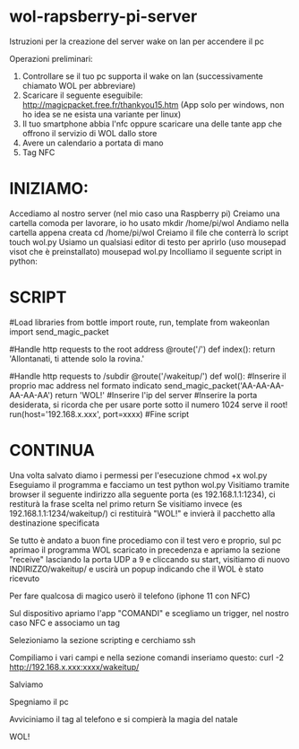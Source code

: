 # wol-rapsberry-pi-server
Istruzioni per la creazione del server wake on lan per accendere il pc


Operazioni preliminari:

1) Controllare se il tuo pc supporta il wake on lan (successivamente chiamato WOL per abbreviare)
2) Scaricare il seguente eseguibile: http://magicpacket.free.fr/thankyou15.htm (App solo per windows, non ho idea se ne esista una variante per linux)
3) Il tuo smartphone abbia l'nfc oppure scaricare una delle tante app che offrono il servizio di WOL dallo store
4) Avere un calendario a portata di mano
5) Tag NFC 


# INIZIAMO:

Accediamo al nostro server (nel mio caso una Raspberry pi) 
Creiamo una cartella comoda per lavorare, io ho usato   mkdir /home/pi/wol
Andiamo nella cartella appena creata    cd /home/pi/wol
Creiamo il file che conterrà lo script    touch wol.py
Usiamo un qualsiasi editor di testo per aprirlo (uso mousepad visot che è preinstallato)    mousepad wol.py
Incolliamo il seguente script in python:

# SCRIPT

#Load libraries
from bottle import route, run, template
from wakeonlan import send_magic_packet

#Handle http requests to the root address
@route('/')
def index():
 return 'Allontanati, ti attende solo la rovina.'
 
#Handle http requests to /subdir
@route('/wakeitup/')
def wol():
 #Inserire il proprio mac address nel formato indicato
 send_magic_packet('AA-AA-AA-AA-AA-AA') 
 return 'WOL!'
#Inserire l'ip del server 
#Inserire la porta desiderata, si ricorda che per usare porte sotto il numero 1024 serve il root!
run(host='192.168.x.xxx', port=xxxx) 
#Fine script

# CONTINUA

Una volta salvato diamo i permessi per l'esecuzione   chmod +x wol.py
Eseguiamo il programma e facciamo un test   python wol.py
Visitiamo tramite browser il seguente indirizzo alla seguente porta (es 192.168.1.1:1234), ci restiturà la frase scelta nel primo return
Se visitiamo invece (es 192.168.1.1:1234/wakeitup/) ci restituirà "WOL!" e invierà il pacchetto alla destinazione specificata

Se tutto è andato a buon fine procediamo con il test vero e proprio, sul pc aprimao il programma WOL scaricato in precedenza e apriamo la sezione "receive" lasciando la porta UDP a 9 e cliccando su start, visitiamo di nuovo INDIRIZZO/wakeitup/ e uscirà un popup indicando che il WOL è stato ricevuto

Per fare qualcosa di magico userò il telefono (iphone 11 con NFC)

Sul dispositivo apriamo l'app "COMANDI" e scegliamo un trigger, nel nostro caso NFC e associamo un tag

Selezioniamo la sezione scripting e cerchiamo ssh

Compiliamo i vari campi e nella sezione comandi inseriamo questo:   curl -2 http://192.168.x.xxx:xxxx/wakeitup/

Salviamo

Spegniamo il pc

Avviciniamo il tag al telefono e si compierà la magia del natale

WOL!
